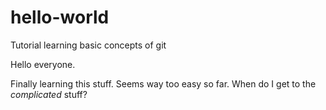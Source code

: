 # hello-world
Tutorial learning basic concepts of git

Hello everyone.

Finally learning this stuff. Seems way too easy so far. 
When do I get to the *complicated* stuff? 
